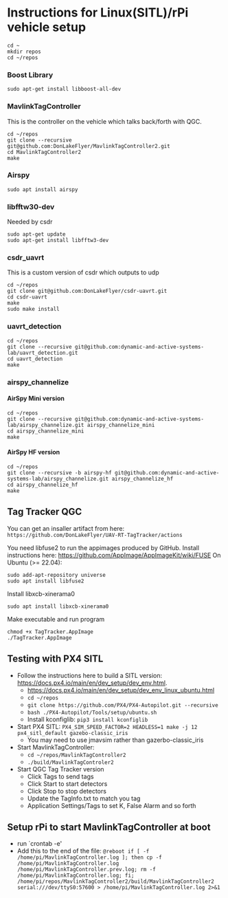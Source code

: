 # Instructions for Linux(SITL)/rPi vehicle setup

```
cd ~
mkdir repos
cd ~/repos
```

### Boost Library
```
sudo apt-get install libboost-all-dev
```

### MavlinkTagController
This is the controller on the vehicle which talks back/forth with QGC.

```
cd ~/repos
git clone --recursive git@github.com:DonLakeFlyer/MavlinkTagController2.git
cd MavlinkTagController2
make
```

### Airspy
`sudo apt install airspy`

### libfftw30-dev
Needed by csdr
```
sudo apt-get update
sudo apt-get install libfftw3-dev
```


### csdr_uavrt
This is a custom version of csdr which outputs to udp

```
cd ~/repos
git clone git@github.com:DonLakeFlyer/csdr-uavrt.git
cd csdr-uavrt 
make
sudo make install
```

### uavrt_detection
```
cd ~/repos
git clone --recursive git@github.com:dynamic-and-active-systems-lab/uavrt_detection.git
cd uavrt_detection 
make
```

### airspy_channelize

#### AirSpy Mini version
```
cd ~/repos
git clone --recursive git@github.com:dynamic-and-active-systems-lab/airspy_channelize.git airspy_channelize_mini
cd airspy_channelize_mini
make
```

#### AirSpy HF version
```
cd ~/repos
git clone --recursive -b airspy-hf git@github.com:dynamic-and-active-systems-lab/airspy_channelize.git airspy_channelize_hf
cd airspy_channelize_hf
make
```

## Tag Tracker QGC
You can get an insaller artifact from here: `https://github.com/DonLakeFlyer/UAV-RT-TagTracker/actions`

You need libfuse2 to run the appimages produced by GitHub. Install instructions here: https://github.com/AppImage/AppImageKit/wiki/FUSE
On Ubuntu (>= 22.04):
```
sudo add-apt-repository universe
sudo apt install libfuse2
```
Install libxcb-xinerama0
```
sudo apt install libxcb-xinerama0
```

Make executable and run program
```
chmod +x TagTracker.AppImage
./TagTracker.AppImage
```

## Testing with PX4 SITL
* Follow the instructions here to build a SITL version: https://docs.px4.io/main/en/dev_setup/dev_env.html.
  * https://docs.px4.io/main/en/dev_setup/dev_env_linux_ubuntu.html
  * `cd ~/repos`
  * `git clone https://github.com/PX4/PX4-Autopilot.git --recursive`
  * `bash ./PX4-Autopilot/Tools/setup/ubuntu.sh`
  * Install kconfiglib: `pip3 install kconfiglib`
* Start PX4 SITL: `PX4_SIM_SPEED_FACTOR=2 HEADLESS=1 make -j 12 px4_sitl_default gazebo-classic_iris`
  * You may need to use jmavsim rather than gazerbo-classic_iris
* Start MavlinkTagController: 
  * `cd ~/repos/MavlinkTagController2`
  * `./build/MavlinkTagControler2`
* Start QGC Tag Tracker version
  * Click Tags to send tags
  * Click Start to start detectors
  * Click Stop to stop detectors
  * Update the TagInfo.txt to match you tag
  * Application Settings/Tags to set K, False Alarm and so forth

## Setup rPi to start MavlinkTagController at boot

* run `crontab -e'
* Add this to the end of the file: `@reboot if [ -f /home/pi/MavlinkTagController.log ]; then cp -f /home/pi/MavlinkTagController.log /home/pi/MavlinkTagController.prev.log; rm -f /home/pi/MavlinkTagController.log; fi; /home/pi/repos/MavlinkTagController2/build/MavlinkTagController2 serial:///dev/ttyS0:57600 > /home/pi/MavlinkTagController.log 2>&1
`  
